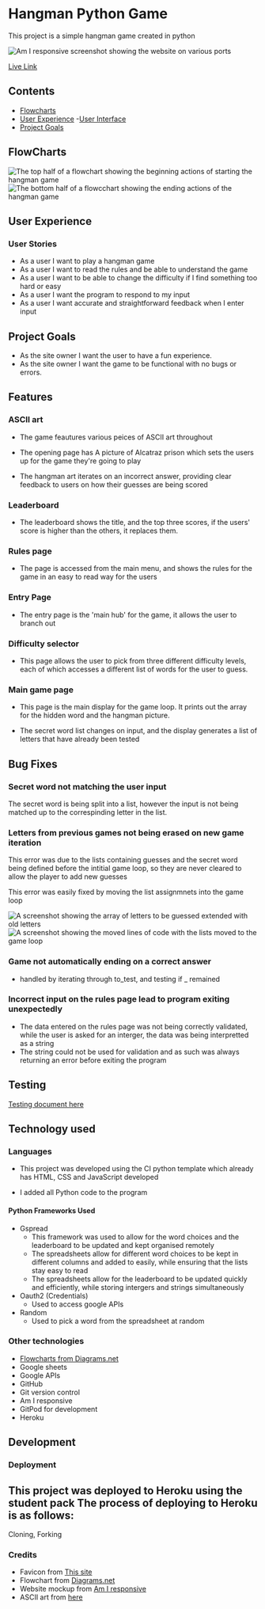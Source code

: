 # Hangman Python Game

This project is a simple hangman game created in python

![Am I responsive screenshot showing the website on various ports](assets/readme/am-i-responsive.jpg)

[Live Link](https://amy-lewis-hangman.herokuapp.com/)

## Contents

- [Flowcharts](#Flowcharts)
- [User Experience](#User-Experience)
    -[User Interface](#user-interface)
- [Project Goals](#project-goals)

## FlowCharts
![The top half of a flowchart showing the beginning actions of starting the hangman game](assets/readme/flowchart-1.jpg)<br>
![The bottom half of a flowcchart showing the ending actions of the hangman game](assets/readme/flowchart-2.jpg)


## User Experience

### User Stories

- As a user I want to play a hangman game
- As a user I want to read the rules and be able to understand the game 
- As a user I want to be able to change the difficulty if I find something too hard or easy
- As a user I want the program to respond to my input
- As a user I want accurate and straightforward feedback when I enter input

## Project Goals

- As the site owner I want the user to have a fun experience.
- As the site owner I want the game to be functional with no bugs or errors.

## Features

### ASCII art 

- The game feautures various peices of ASCII art throughout

- The opening page has A picture of Alcatraz prison which sets the users up for the game they're going to play 

- The hangman art iterates on an incorrect answer, providing clear feedback to users on how their guesses are being scored

### Leaderboard

- The leaderboard shows the title, and the top three scores, if the users' score is higher than the others, it replaces them.

### Rules page

- The page is accessed from the main menu, and shows the rules for the game in an easy to read way for the users

### Entry Page

- The entry page is the 'main hub' for the game, it allows the user to branch out

### Difficulty selector

- This page allows the user to pick from three different difficulty levels, each of which accesses a different list of words for the user to guess.

### Main game page

- This page is the main display for the game loop. It prints out the array for the hidden word and the hangman picture. 

- The secret word list changes on input, and the display generates a list of letters that have already been tested 

## Bug Fixes

### Secret word not matching the user input

The secret word is being split into a list, however the input is not being matched up to the correspinding letter in the list.

### Letters from previous games not being erased on new game iteration

This error was due to the lists containing guesses and the secret word being defined before the intitial game loop, so they are never cleared to allow the player to add new guesses

This error was easily fixed by moving the list assignmnets into the game loop

![A screenshot showing the array of letters to be guessed extended with old letters](assets/readme/answer-errors.jpg)
![A screenshot showing the moved lines of code with the lists moved to the game loop](assets/readme/answer-errors-fix.jpg)

### Game not automatically ending on a correct answer

- handled by iterating through to_test, and testing if _ remained

### Incorrect input on the rules page lead to program exiting unexpectedly 

- The data entered on the rules page was not being correctly validated, while the user is asked for an interger, the data was being interpretted as a string
- The string could not be used for validation and as such was always returning an error before exiting the program

## Testing

[Testing document here](testing.md)

## Technology used

### Languages

- This project was developed using the CI python template which already has HTML, CSS and JavaScript developed

- I added all Python code to the program

#### Python Frameworks Used

- Gspread
    - This framework was used to allow for the word choices and the leaderboard to be updated and kept organised remotely
    - The spreadsheets allow for different word choices to be kept in different columns and added to easily, while ensuring that the lists stay easy to read
    - The spreadsheets allow for the leaderboard to be updated quickly and efficiently, while storing intergers and strings simultaneously
- Oauth2 (Credentials)
    - Used to access google APIs 
- Random
    - Used to pick a word from the spreadsheet at random

### Other technologies

 - [Flowcharts from Diagrams.net](https://app.diagrams.net/)
 - Google sheets
 - Google APIs
 - GitHub 
 - Git version control
 - Am I responsive 
 - GitPod for development
 - Heroku 

 ## Development

 ### Deployment

 This project was deployed to Heroku using the student pack 
 The process of deploying to Heroku is as follows:
 - 

 
 
 Cloning, Forking 

 ### Credits

- Favicon from [This site](https://www.favicon-generator.org/search/)
- Flowchart from [Diagrams.net](https://app.diagrams.net/)
- Website mockup from [Am I responsive](https://ui.dev/amiresponsive?url=https://amy-lewis-hangman.herokuapp.com)
- ASCII art from [here](https://www.asciiart.eu/miscellaneous)
